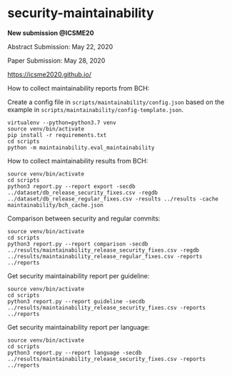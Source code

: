 # security-maintainability

**New submission @ICSME20**

Abstract Submission: May 22, 2020

Paper Submission: May 28, 2020

https://icsme2020.github.io/

How to collect maintainability reports from BCH:

Create a config file in `scripts/maintainability/config.json` based on the example in `scripts/maintainability/config-template.json`.

```
virtualenv --python=python3.7 venv
source venv/bin/activate
pip install -r requirements.txt
cd scripts
python -m maintainability.eval_maintainability
```

How to collect maintainability results from BCH:

```
source venv/bin/activate
cd scripts
python3 report.py --report export -secdb ../dataset/db_release_security_fixes.csv -regdb ../dataset/db_release_regular_fixes.csv -results ../results -cache maintainability/bch_cache.json
``` 

Comparison between security and regular commits:

```
source venv/bin/activate
cd scripts
python3 report.py --report comparison -secdb ../results/maintainability_release_security_fixes.csv -regdb ../results/maintainability_release_regular_fixes.csv -reports ../reports
``` 

Get security maintainability report per guideline:

```
source venv/bin/activate
cd scripts
python3 report.py --report guideline -secdb ../results/maintainability_release_security_fixes.csv -reports ../reports
``` 


Get security maintainability report per language:

```
source venv/bin/activate
cd scripts
python3 report.py --report language -secdb ../results/maintainability_release_security_fixes.csv -reports ../reports
``` 


